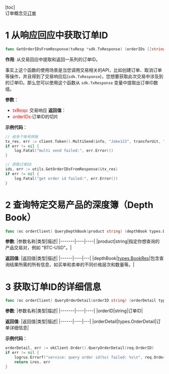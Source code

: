 [toc]
</br>
订单概念见[订单](0_区块链介绍.md#6-订单概念)

# 1 从响应回应中获取订单ID
```go
func GetOrderIDsFromResponse(txResp *sdk.TxResponse) (orderIDs []string, err error)
```
**作用**:
从交易回应中提取和返回一系列的订单ID。

事实上这个函数的使用场景是当您调用交易相关的API，比如创建订单、取消订单等操作，并且得到了交易响应后(`sdk.TxResponse`)，您想要获取此次交易中涉及到的订单ID。那么您可以使用这个函数从 `sdk.TxResponse` 变量中提取出订单ID数组。

**参数**：
- <font color=red>txResp</font>: 交易响应
**返回值**：
- <font color=red>orderIDs</font>:订单ID的切片

**示例代码**：
```go
// 给多个账号转账
tx_res, err := client.Token().MultiSend(info, "Jake123", transferUit, "transfer test", account.GetAccountNumber(), account.GetSequence())
if err != nil {
    log.Fatal("multi send failed:", err.Error())
}

// 获取订单ID
ids, err := utils.GetOrderIDsFromResponse(&tx_res)
if err != nil {
    log.Fatal("get order id failed:", err.Error())
}
```

# 2 查询特定交易产品的深度簿（Depth Book）
```go
func (oc orderClient) QueryDepthBook(product string) (depthBook types.BookRes, err error)
```

**参数**:
|参数名称|类型|描述|
|-------|----|----|
|product|string|指定你想查询的产品交易对，例如 "BTC-USD"。|

**返回值**:
|返回值|类型|描述|
|------|----|---|
|depthBook|[types.BookRes](100_各个类型定义.md#12-typesbookres类型)|包含查询结果所需的所有信息，如买单和卖单的不同价格层次和数量等。|

# 3 获取订单ID的详细信息
```go
func (oc orderClient) QueryOrderDetail(orderID string) (orderDetail types.OrderDetail, err error)
```
**参数**:
|参数名称|类型|描述|
|-------|----|----|
|orderID|string|订单ID|

**返回值**:
|返回值|类型|描述|
|------|----|---|
|orderDetail|types.OrderDetail|订单详细信息|

**示例代码**：
```go
orderDetail, err := okClient.Order().QueryOrderDetail(req.OrderID)
if err != nil {
    logrus.Errorf("service: query order id(%s) failed: %s\n", req.OrderID, err.Error())
    return &res, err
}
```


